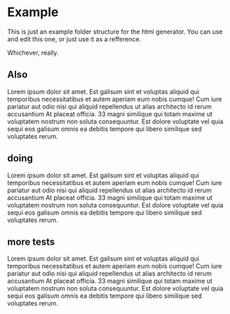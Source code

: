 # Example

This is just an example folder structure for the html generator. You can use and edit this one, or just use it as a refference.

Whichever, really.

## Also
Lorem ipsum dolor sit amet. Est galisum sint et voluptas aliquid qui temporibus necessitatibus et autem aperiam eum nobis cumque! Cum iure pariatur aut odio nisi qui aliquid repellendus ut alias architecto id rerum accusantium At placeat officia. 33 magni similique qui totam maxime ut voluptatem nostrum non soluta consequuntur. Est dolore voluptate vel quia sequi eos galisum omnis ea debitis tempore qui libero similique sed voluptates rerum. 

## doing
Lorem ipsum dolor sit amet. Est galisum sint et voluptas aliquid qui temporibus necessitatibus et autem aperiam eum nobis cumque! Cum iure pariatur aut odio nisi qui aliquid repellendus ut alias architecto id rerum accusantium At placeat officia. 33 magni similique qui totam maxime ut voluptatem nostrum non soluta consequuntur. Est dolore voluptate vel quia sequi eos galisum omnis ea debitis tempore qui libero similique sed voluptates rerum. 

## more tests
Lorem ipsum dolor sit amet. Est galisum sint et voluptas aliquid qui temporibus necessitatibus et autem aperiam eum nobis cumque! Cum iure pariatur aut odio nisi qui aliquid repellendus ut alias architecto id rerum accusantium At placeat officia. 33 magni similique qui totam maxime ut voluptatem nostrum non soluta consequuntur. Est dolore voluptate vel quia sequi eos galisum omnis ea debitis tempore qui libero similique sed voluptates rerum. 
